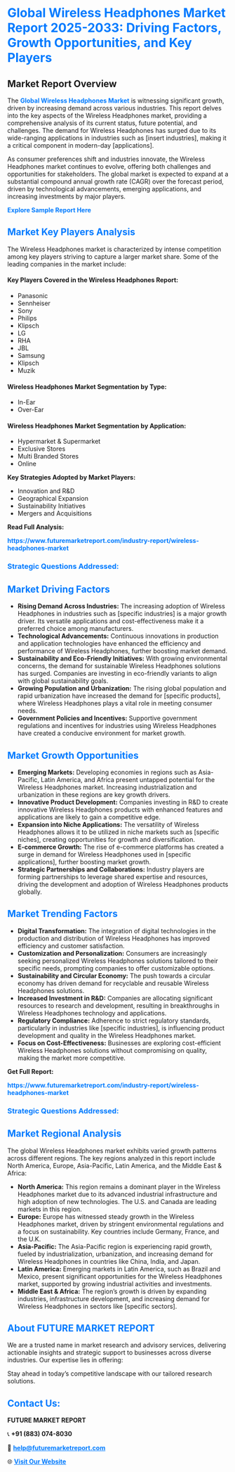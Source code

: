 <h1 style="color: #007BFF;">Global Wireless Headphones Market Report 2025-2033: Driving Factors, Growth Opportunities, and Key Players</h1>

<section id="overview">
<h2>Market Report Overview</h2>
<p>The <a href="https://www.futuremarketreport.com/industry-report/wireless-headphones-market" style="color: #007BFF; text-decoration: none;"><strong>Global Wireless Headphones Market</strong></a> is witnessing significant growth, driven by increasing demand across various industries. This report delves into the key aspects of the Wireless Headphones market, providing a comprehensive analysis of its current status, future potential, and challenges. The demand for Wireless Headphones has surged due to its wide-ranging applications in industries such as [insert industries], making it a critical component in modern-day [applications].</p>
<p>As consumer preferences shift and industries innovate, the Wireless Headphones market continues to evolve, offering both challenges and opportunities for stakeholders. The global market is expected to expand at a substantial compound annual growth rate (CAGR) over the forecast period, driven by technological advancements, emerging applications, and increasing investments by major players.</p>
</section>

<section id="overview">
<p><a href="https://www.futuremarketreport.com/request-sample/reportId=89095" style="color: #007BFF; text-decoration: none;"><strong>Explore Sample Report Here</strong></a></p>
</section>

<section id="key-players">
<h2 style="color: #007BFF;">Market Key Players Analysis</h2>
<p>The Wireless Headphones market is characterized by intense competition among key players striving to capture a larger market share. Some of the leading companies in the market include:</p>
<h4>Key Players Covered in the Wireless Headphones Report:</h4>
<ul><li>Panasonic</li><li>Sennheiser</li><li>Sony</li><li>Philips</li><li>Klipsch</li><li>LG</li><li>RHA</li><li>JBL</li><li>Samsung</li><li>Klipsch</li><li>Muzik</li></ul>
<h4>Wireless Headphones Market Segmentation by Type:</h4>
<ul><li>In-Ear</li><li>Over-Ear</li></ul>

<h4>Wireless Headphones Market Segmentation by Application:</h4>
<ul><li>Hypermarket &amp; Supermarket</li><li>Exclusive Stores</li><li>Multi Branded Stores</li><li>Online</li></ul>
<p><strong>Key Strategies Adopted by Market Players:</strong></p>
<ul>
<li>Innovation and R&D</li>
<li>Geographical Expansion</li>
<li>Sustainability Initiatives</li>
<li>Mergers and Acquisitions</li>
</ul>
</section>

<section>
<p><strong>Read Full Analysis: </strong></p><a href="https://www.futuremarketreport.com/industry-report/wireless-headphones-market" style="color: #007BFF; text-decoration: none;"><strong>https://www.futuremarketreport.com/industry-report/wireless-headphones-market</strong></a>
<h3 style="color: #007BFF;">Strategic Questions Addressed:</h3>
</section>

<section id="driving-factors">
<h2 style="color: #007BFF;">Market Driving Factors</h2>
<ul>
<li><strong>Rising Demand Across Industries:</strong> The increasing adoption of Wireless Headphones in industries such as [specific industries] is a major growth driver. Its versatile applications and cost-effectiveness make it a preferred choice among manufacturers.</li>
<li><strong>Technological Advancements:</strong> Continuous innovations in production and application technologies have enhanced the efficiency and performance of Wireless Headphones, further boosting market demand.</li>
<li><strong>Sustainability and Eco-Friendly Initiatives:</strong> With growing environmental concerns, the demand for sustainable Wireless Headphones solutions has surged. Companies are investing in eco-friendly variants to align with global sustainability goals.</li>
<li><strong>Growing Population and Urbanization:</strong> The rising global population and rapid urbanization have increased the demand for [specific products], where Wireless Headphones plays a vital role in meeting consumer needs.</li>
<li><strong>Government Policies and Incentives:</strong> Supportive government regulations and incentives for industries using Wireless Headphones have created a conducive environment for market growth.</li>
</ul>
</section>

<section id="growth-opportunities">
<h2 style="color: #007BFF;">Market Growth Opportunities</h2>
<ul>
<li><strong>Emerging Markets:</strong> Developing economies in regions such as Asia-Pacific, Latin America, and Africa present untapped potential for the Wireless Headphones market. Increasing industrialization and urbanization in these regions are key growth drivers.</li>
<li><strong>Innovative Product Development:</strong> Companies investing in R&D to create innovative Wireless Headphones products with enhanced features and applications are likely to gain a competitive edge.</li>
<li><strong>Expansion into Niche Applications:</strong> The versatility of Wireless Headphones allows it to be utilized in niche markets such as [specific niches], creating opportunities for growth and diversification.</li>
<li><strong>E-commerce Growth:</strong> The rise of e-commerce platforms has created a surge in demand for Wireless Headphones used in [specific applications], further boosting market growth.</li>
<li><strong>Strategic Partnerships and Collaborations:</strong> Industry players are forming partnerships to leverage shared expertise and resources, driving the development and adoption of Wireless Headphones products globally.</li>
</ul>
</section>

<section id="trending-factors">
<h2 style="color: #007BFF;">Market Trending Factors</h2>
<ul>
<li><strong>Digital Transformation:</strong> The integration of digital technologies in the production and distribution of Wireless Headphones has improved efficiency and customer satisfaction.</li>
<li><strong>Customization and Personalization:</strong> Consumers are increasingly seeking personalized Wireless Headphones solutions tailored to their specific needs, prompting companies to offer customizable options.</li>
<li><strong>Sustainability and Circular Economy:</strong> The push towards a circular economy has driven demand for recyclable and reusable Wireless Headphones solutions.</li>
<li><strong>Increased Investment in R&D:</strong> Companies are allocating significant resources to research and development, resulting in breakthroughs in Wireless Headphones technology and applications.</li>
<li><strong>Regulatory Compliance:</strong> Adherence to strict regulatory standards, particularly in industries like [specific industries], is influencing product development and quality in the Wireless Headphones market.</li>
<li><strong>Focus on Cost-Effectiveness:</strong> Businesses are exploring cost-efficient Wireless Headphones solutions without compromising on quality, making the market more competitive.</li>
</ul>
</section>

<section>
<p><strong>Get Full Report: </strong></p><a href="https://www.futuremarketreport.com/industry-report/wireless-headphones-market" style="color: #007BFF; text-decoration: none;"><strong>https://www.futuremarketreport.com/industry-report/wireless-headphones-market</strong></a>
<h3 style="color: #007BFF;">Strategic Questions Addressed:</h3>
</section>


<section id="regional-analysis">
<h2 style="color: #007BFF;">Market Regional Analysis</h2>
<p>The global Wireless Headphones market exhibits varied growth patterns across different regions. The key regions analyzed in this report include North America, Europe, Asia-Pacific, Latin America, and the Middle East & Africa:</p>
<ul>
<li><strong>North America:</strong> This region remains a dominant player in the Wireless Headphones market due to its advanced industrial infrastructure and high adoption of new technologies. The U.S. and Canada are leading markets in this region.</li>
<li><strong>Europe:</strong> Europe has witnessed steady growth in the Wireless Headphones market, driven by stringent environmental regulations and a focus on sustainability. Key countries include Germany, France, and the U.K.</li>
<li><strong>Asia-Pacific:</strong> The Asia-Pacific region is experiencing rapid growth, fueled by industrialization, urbanization, and increasing demand for Wireless Headphones in countries like China, India, and Japan.</li>
<li><strong>Latin America:</strong> Emerging markets in Latin America, such as Brazil and Mexico, present significant opportunities for the Wireless Headphones market, supported by growing industrial activities and investments.</li>
<li><strong>Middle East & Africa:</strong> The region’s growth is driven by expanding industries, infrastructure development, and increasing demand for Wireless Headphones in sectors like [specific sectors].</li>
</ul>
</section>

<footer>
<h2 style="color: #007BFF;">About FUTURE MARKET REPORT</h2>
<p>We are a trusted name in market research and advisory services, delivering actionable insights and strategic support to businesses across diverse industries. Our expertise lies in offering:</p>

<p>Stay ahead in today’s competitive landscape with our tailored research solutions.</p>

<h2 style="color: #007BFF;">Contact Us:</h2>
<p><strong>FUTURE MARKET REPORT</strong></p>
<p>📞 <strong>+91 (883) 074-8030</strong></p>
<p>📧 <strong><a href="mailto:help@futuremarketreport.com" style="color: #007BFF;">help@futuremarketreport.com</a></strong></p>
<p>🌐 <strong><a href="https://www.futuremarketreport.com/" style="color: #007BFF;">Visit Our Website</a></strong></p>
</footer>